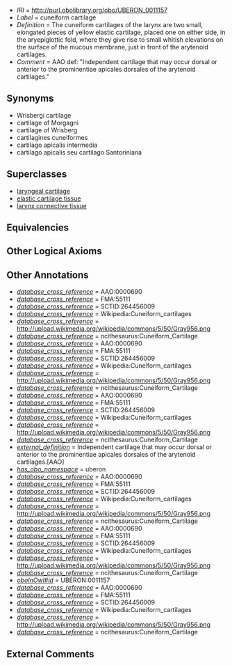  * *IRI* = http://purl.obolibrary.org/obo/UBERON_0011157
 * *Label* = cuneiform cartilage
 * *Definition* = The cuneiform cartilages of the larynx are two small, elongated pieces of yellow elastic cartilage, placed one on either side, in the aryepiglottic fold, where they give rise to small whitish elevations on the surface of the mucous membrane, just in front of the arytenoid cartilages.
 * *Comment* = AAO def: "Independent cartilage that may occur dorsal or anterior to the prominentiae apicales dorsales of the arytenoid cartilages."

## Synonyms

 * Wrisbergi cartilage
 * cartilage of Morgagni
 * cartilage of Wrisberg
 * cartilagines cuneiformes
 * cartilago apicalis intermedia
 * cartilago apicalis seu cartilago Santoriniana

## Superclasses

 * [laryngeal cartilage](../../UBERON/39/UBERON_0001739.md)
 * [elastic cartilage tissue](../../UBERON/96/UBERON_0001996.md)
 * [larynx connective tissue](../../UBERON/83/UBERON_0003583.md)

## Equivalencies


## Other Logical Axioms


## Other Annotations

 * *[database_cross_reference](../../ef/oboInOwl#hasDbXref.md)* = AAO:0000690
 * *[database_cross_reference](../../ef/oboInOwl#hasDbXref.md)* = FMA:55111
 * *[database_cross_reference](../../ef/oboInOwl#hasDbXref.md)* = SCTID:264456009
 * *[database_cross_reference](../../ef/oboInOwl#hasDbXref.md)* = Wikipedia:Cuneiform_cartilages
 * *[database_cross_reference](../../ef/oboInOwl#hasDbXref.md)* = http://upload.wikimedia.org/wikipedia/commons/5/50/Gray956.png
 * *[database_cross_reference](../../ef/oboInOwl#hasDbXref.md)* = ncithesaurus:Cuneiform_Cartilage
 * *[database_cross_reference](../../ef/oboInOwl#hasDbXref.md)* = AAO:0000690
 * *[database_cross_reference](../../ef/oboInOwl#hasDbXref.md)* = FMA:55111
 * *[database_cross_reference](../../ef/oboInOwl#hasDbXref.md)* = SCTID:264456009
 * *[database_cross_reference](../../ef/oboInOwl#hasDbXref.md)* = Wikipedia:Cuneiform_cartilages
 * *[database_cross_reference](../../ef/oboInOwl#hasDbXref.md)* = http://upload.wikimedia.org/wikipedia/commons/5/50/Gray956.png
 * *[database_cross_reference](../../ef/oboInOwl#hasDbXref.md)* = ncithesaurus:Cuneiform_Cartilage
 * *[database_cross_reference](../../ef/oboInOwl#hasDbXref.md)* = AAO:0000690
 * *[database_cross_reference](../../ef/oboInOwl#hasDbXref.md)* = FMA:55111
 * *[database_cross_reference](../../ef/oboInOwl#hasDbXref.md)* = SCTID:264456009
 * *[database_cross_reference](../../ef/oboInOwl#hasDbXref.md)* = Wikipedia:Cuneiform_cartilages
 * *[database_cross_reference](../../ef/oboInOwl#hasDbXref.md)* = http://upload.wikimedia.org/wikipedia/commons/5/50/Gray956.png
 * *[database_cross_reference](../../ef/oboInOwl#hasDbXref.md)* = ncithesaurus:Cuneiform_Cartilage
 * *[external_definition](../../UBPROP/01/UBPROP_0000001.md)* = Independent cartilage that may occur dorsal or anterior to the prominentiae apicales dorsales of the arytenoid cartilages.[AAO]
 * *[has_obo_namespace](../../ce/oboInOwl#hasOBONamespace.md)* = uberon
 * *[database_cross_reference](../../ef/oboInOwl#hasDbXref.md)* = AAO:0000690
 * *[database_cross_reference](../../ef/oboInOwl#hasDbXref.md)* = FMA:55111
 * *[database_cross_reference](../../ef/oboInOwl#hasDbXref.md)* = SCTID:264456009
 * *[database_cross_reference](../../ef/oboInOwl#hasDbXref.md)* = Wikipedia:Cuneiform_cartilages
 * *[database_cross_reference](../../ef/oboInOwl#hasDbXref.md)* = http://upload.wikimedia.org/wikipedia/commons/5/50/Gray956.png
 * *[database_cross_reference](../../ef/oboInOwl#hasDbXref.md)* = ncithesaurus:Cuneiform_Cartilage
 * *[database_cross_reference](../../ef/oboInOwl#hasDbXref.md)* = AAO:0000690
 * *[database_cross_reference](../../ef/oboInOwl#hasDbXref.md)* = FMA:55111
 * *[database_cross_reference](../../ef/oboInOwl#hasDbXref.md)* = SCTID:264456009
 * *[database_cross_reference](../../ef/oboInOwl#hasDbXref.md)* = Wikipedia:Cuneiform_cartilages
 * *[database_cross_reference](../../ef/oboInOwl#hasDbXref.md)* = http://upload.wikimedia.org/wikipedia/commons/5/50/Gray956.png
 * *[database_cross_reference](../../ef/oboInOwl#hasDbXref.md)* = ncithesaurus:Cuneiform_Cartilage
 * *[oboInOwl#id](../../id/oboInOwl#id.md)* = UBERON:0011157
 * *[database_cross_reference](../../ef/oboInOwl#hasDbXref.md)* = AAO:0000690
 * *[database_cross_reference](../../ef/oboInOwl#hasDbXref.md)* = FMA:55111
 * *[database_cross_reference](../../ef/oboInOwl#hasDbXref.md)* = SCTID:264456009
 * *[database_cross_reference](../../ef/oboInOwl#hasDbXref.md)* = Wikipedia:Cuneiform_cartilages
 * *[database_cross_reference](../../ef/oboInOwl#hasDbXref.md)* = http://upload.wikimedia.org/wikipedia/commons/5/50/Gray956.png
 * *[database_cross_reference](../../ef/oboInOwl#hasDbXref.md)* = ncithesaurus:Cuneiform_Cartilage

## External Comments

